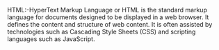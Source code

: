 HTML:-HyperText Markup Language or HTML is the standard 
markup language for documents designed to be displayed
in a web browser. It defines the content and structure
of web content. It is often assisted by technologies
such as Cascading Style Sheets (CSS) and scripting 
languages such as JavaScript.
